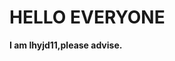 <!DOCTYPE html>
<html>
  <head>
    <meta charset="utf-8">
    <title>self introduction</title>
  </head>
  <body>
    <h1>HELLO EVERYONE</h1>
    <p><strong>I am lhyjd11,please advise.</strong></p>
    <a  href="https://space.bilibili.com/355713864?from=search&seid=10953766871434617381"target="-blank"  rel="noopener noreferrer"style
